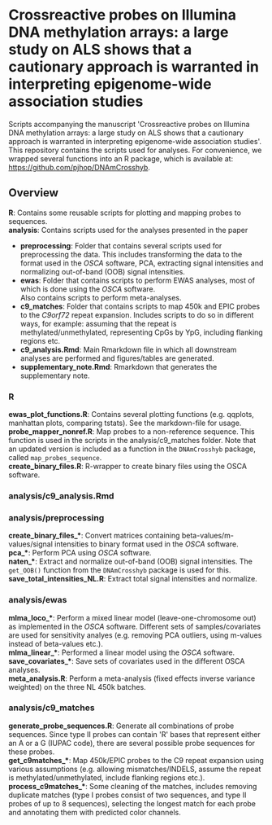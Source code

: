 # Crossreactive probes on Illumina DNA methylation arrays: a large study on ALS shows that a cautionary approach is warranted in interpreting epigenome-wide association studies

Scripts accompanying the manuscript 'Crossreactive probes on Illumina DNA methylation arrays: a large study on ALS shows that a cautionary approach is warranted in interpreting epigenome-wide association studies'. This repository contains the scripts used for analyses. For convenience, we wrapped
several functions into an R package, which is available at: https://github.com/pjhop/DNAmCrosshyb.

## Overview
**R**: Contains some reusable scripts for plotting and mapping probes to sequences.  
**analysis**: Contains scripts used for the analyses presented in the paper  
* **preprocessing**: Folder that contains several scripts used for preprocessing the data. This includes
transforming the data to the format used in the *OSCA* software, PCA, extracting signal intensities
and normalizing out-of-band (OOB) signal intensities.  
* **ewas**: Folder that contains scripts to perform EWAS analyses, most of which is done using the *OSCA* software.  
Also contains scripts to perform meta-analyses.
* **c9_matches**: Folder that contains scripts to map 450k and EPIC probes to the *C9orf72* repeat expansion.
Includes scripts to do so in different ways, for example: assuming that the repeat is
methylated/unmethylated, representing CpGs by YpG, including flanking regions etc.
* **c9_analysis.Rmd**: Main Rmarkdown file in which all downstream analyses are performed and figures/tables are generated.
* **supplementary_note.Rmd**: Rmarkdown that generates the supplementary note.

### R
**ewas_plot_functions.R**: Contains several plotting functions (e.g. qqplots, manhattan plots,
  comparing tstats). See the markdown-file for usage.  
**probe_mapper_nonref.R**: Map probes to a non-reference sequence.
This function is used in the scripts in the analysis/c9_matches folder.
Note that an updated version is included as a function in the `DNAmCrosshyb` package,
called `map_probes_sequence`.  
**create_binary_files.R**: R-wrapper to create binary files using the OSCA software.  

### analysis/c9_analysis.Rmd

### analysis/preprocessing

**create_binary_files_\***: Convert matrices containing beta-values/m-values/signal intensities
to binary format used in the *OSCA* software.  
**pca_\***: Perform PCA using *OSCA* software.  
**naten_\***: Extract and normalize out-of-band (OOB) signal intensities. The `get_OOB()` function from the `DNAmCrosshyb` package is used for this.  
**save_total_intensities_NL.R**: Extract total signal intensities and normalize.

### analysis/ewas

**mlma_loco_\***: Perform a mixed linear model (leave-one-chromosome out) as implemented in the *OSCA* software. Different sets of samples/covariates are used for sensitivity analyes (e.g. removing PCA outliers, using m-values instead of beta-values etc.).  
**mlma_linear_\***: Performed a linear model using the *OSCA* software.  
**save_covariates_\***: Save sets of covariates used in the different OSCA analyses.  
**meta_analysis.R**: Perform a meta-analysis (fixed effects inverse variance weighted) on
the three NL 450k batches.  

### analysis/c9_matches

**generate_probe_sequences.R**: Generate all combinations of probe sequences.
Since type II probes can contain 'R' bases that represent either an A or a G (IUPAC code),
there are several possible probe sequences for these probes.  
**get_c9matches_\***: Map 450k/EPIC probes to the C9 repeat expansion using various assumptions (e.g. allowing mismatches/INDELS, assume the repeat is methylated/unmethylated, include
  flanking regions etc.).  
**process_c9matches_\***: Some cleaning of the matches, includes removing duplicate matches (type I probes consist of two sequences, and type II probes of up to 8 sequences), selecting the longest match for each probe and annotating them with predicted color channels.  
